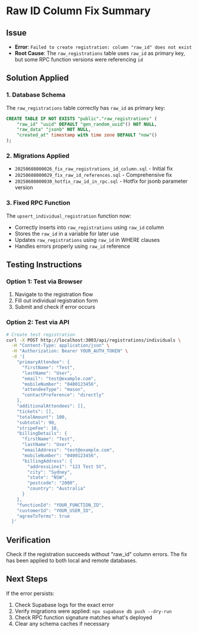 # Raw ID Column Fix Summary

## Issue
- **Error**: `Failed to create registration: column "raw_id" does not exist`
- **Root Cause**: The `raw_registrations` table uses `raw_id` as primary key, but some RPC function versions were referencing `id`

## Solution Applied

### 1. Database Schema
The `raw_registrations` table correctly has `raw_id` as primary key:
```sql
CREATE TABLE IF NOT EXISTS "public"."raw_registrations" (
    "raw_id" "uuid" DEFAULT "gen_random_uuid"() NOT NULL,
    "raw_data" "jsonb" NOT NULL,
    "created_at" timestamp with time zone DEFAULT "now"()
);
```

### 2. Migrations Applied
- `20250608000026_fix_raw_registrations_id_column.sql` - Initial fix
- `20250608000029_fix_raw_id_references.sql` - Comprehensive fix
- `20250608000030_hotfix_raw_id_in_rpc.sql` - Hotfix for jsonb parameter version

### 3. Fixed RPC Function
The `upsert_individual_registration` function now:
- Correctly inserts into `raw_registrations` using `raw_id` column
- Stores the `raw_id` in a variable for later use
- Updates `raw_registrations` using `raw_id` in WHERE clauses
- Handles errors properly using `raw_id` reference

## Testing Instructions

### Option 1: Test via Browser
1. Navigate to the registration flow
2. Fill out individual registration form
3. Submit and check if error occurs

### Option 2: Test via API
```bash
# Create test registration
curl -X POST http://localhost:3003/api/registrations/individuals \
  -H "Content-Type: application/json" \
  -H "Authorization: Bearer YOUR_AUTH_TOKEN" \
  -d '{
    "primaryAttendee": {
      "firstName": "Test",
      "lastName": "User",
      "email": "test@example.com",
      "mobileNumber": "0400123456",
      "attendeeType": "mason",
      "contactPreference": "directly"
    },
    "additionalAttendees": [],
    "tickets": [],
    "totalAmount": 100,
    "subtotal": 90,
    "stripeFee": 10,
    "billingDetails": {
      "firstName": "Test",
      "lastName": "User",
      "emailAddress": "test@example.com",
      "mobileNumber": "0400123456",
      "billingAddress": {
        "addressLine1": "123 Test St",
        "city": "Sydney",
        "state": "NSW",
        "postcode": "2000",
        "country": "Australia"
      }
    },
    "functionId": "YOUR_FUNCTION_ID",
    "customerId": "YOUR_USER_ID",
    "agreeToTerms": true
  }'
```

## Verification
Check if the registration succeeds without "raw_id" column errors. The fix has been applied to both local and remote databases.

## Next Steps
If the error persists:
1. Check Supabase logs for the exact error
2. Verify migrations were applied: `npx supabase db push --dry-run`
3. Check RPC function signature matches what's deployed
4. Clear any schema caches if necessary